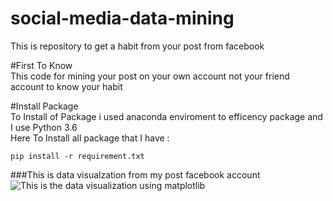 # social-media-data-mining
This is repository to get a habit from your post from facebook

  #First To Know  
  This code for mining your post on your own account not your friend account to know your habit
  
  #Install Package  
  To Install of Package i used anaconda enviroment to efficency package and I use Python 3.6  
  Here To Install all package that I have :  
  ```
  pip install -r requirement.txt
  ```
  ###This is data visualzation from my post facebook account 
  ![This is the data visualization using matplotlib](https://github.com/localhostfotly/social-media-data-mining/blob/master/posts_per_hour1.png)
